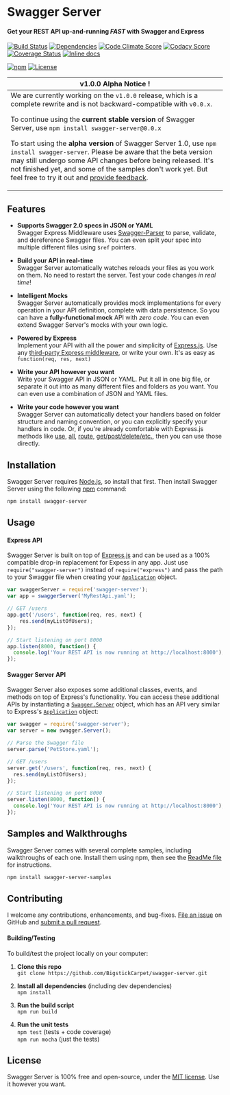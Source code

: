 Swagger Server
============================
#### Get your REST API up-and-running *FAST* with Swagger and Express

[![Build Status](https://img.shields.io/travis/BigstickCarpet/swagger-server.svg)](https://travis-ci.org/BigstickCarpet/swagger-server)
[![Dependencies](https://img.shields.io/david/bigstickcarpet/swagger-server.svg)](https://david-dm.org/bigstickcarpet/swagger-server)
[![Code Climate Score](https://img.shields.io/codeclimate/github/BigstickCarpet/swagger-server.svg)](https://codeclimate.com/github/BigstickCarpet/swagger-server)
[![Codacy Score](http://img.shields.io/codacy/431cc27ab6ec40cca6ea51c91ad8bfd6.svg)](https://www.codacy.com/public/jamesmessinger/swagger-server)
[![Coverage Status](https://img.shields.io/coveralls/BigstickCarpet/swagger-server.svg)](https://coveralls.io/r/BigstickCarpet/swagger-server)
[![Inline docs](http://inch-ci.org/github/BigstickCarpet/swagger-server.svg?branch=master&style=shields)](http://inch-ci.org/github/BigstickCarpet/swagger-server)

[![npm](http://img.shields.io/npm/v/swagger-server.svg)](https://www.npmjs.com/package/swagger-server)
[![License](https://img.shields.io/npm/l/swagger-parser.svg)](LICENSE)


|__v1.0.0 Alpha Notice !__
|---------------------------------
|We are currently working on the `v1.0.0` release, which is a complete rewrite and is not backward-compatible with `v0.0.x`.<p>To continue using the __current stable version__ of Swagger Server, use `npm install swagger-server@0.0.x`<p>To start using the __alpha version__ of Swagger Server 1.0, use `npm install swagger-server`.  Please be aware that the beta version may still undergo some API changes before being released. It's not finished yet, and some of the samples don't work yet.  But feel free to try it out and [provide feedback](https://github.com/BigstickCarpet/swagger-server/issues).


Features
--------------------------
* __Supports Swagger 2.0 specs in JSON or YAML__ <br>
Swagger Express Middleware uses [Swagger-Parser](https://github.com/BigstickCarpet/swagger-parser) to parse, validate, and dereference Swagger files.  You can even split your spec into multiple different files using `$ref` pointers.

* __Build your API in real-time__ <br>
Swagger Server automatically watches reloads your files as you work on them.  No need to restart the server.  Test your code changes _in real time_!

* __Intelligent Mocks__<br>
Swagger Server automatically provides mock implementations for every operation in your API definition, complete with data persistence.  So you can have a __fully-functional mock__ API with *zero code*.  You can even extend Swagger Server's mocks with your own logic.

* __Powered by Express__<br>
Implement your API with all the power and simplicity of [Express.js](http://expressjs.com).  Use any [third-party Express middleware](https://www.npmjs.com/search?q=express), or write your own.  It's as easy as `function(req, res, next)`

* __Write your API however you want__<br>
Write your Swagger API in JSON or YAML.  Put it all in one big file, or separate it out into as many different files and folders as you want.  You can even use a combination of JSON and YAML files.

* __Write your code however you want__<br>
Swagger Server can automatically detect your handlers based on folder structure and naming convention, or you can explicitly specify your handlers in code.  Or, if you're already comfortable with Express.js methods like [use](http://expressjs.com/4x/api.html#app.use), [all](http://expressjs.com/4x/api.html#app.all), [route](http://expressjs.com/4x/api.html#app.route), [get/post/delete/etc.](http://expressjs.com/4x/api.html#app.METHOD), then you can use those directly.


Installation
--------------------------
Swagger Server requires [Node.js](http://nodejs.org/), so install that first.  Then install Swagger Server using the following [npm](https://docs.npmjs.com/getting-started/what-is-npm) command:

```bash
npm install swagger-server
```


Usage
--------------------------
#### Express API
Swagger Server is built on top of [Express.js](http://expressjs.com) and can be used as a 100% compatible drop-in replacement for Expess in any app.  Just use `require("swagger-server")` instead of `require("express")` and pass the path to your Swagger file when creating your [`Application`](http://expressjs.com/4x/api.html#app) object.

```javascript
var swaggerServer = require('swagger-server');
var app = swaggerServer('MyRestApi.yaml');

// GET /users
app.get('/users', function(req, res, next) {
    res.send(myListOfUsers);
});

// Start listening on port 8000
app.listen(8000, function() {
  console.log('Your REST API is now running at http://localhost:8000');
});
```

#### Swagger Server API
Swagger Server also exposes some additional classes, events, and methods on top of Express's functionality.  You can access these additional APIs by instantiating a [`Swagger.Server`](https://github.com/BigstickCarpet/swagger-server/blob/master/lib/server.js) object, which has an API very similar to Express's [`Application`](http://expressjs.com/4x/api.html#app) object:

```javascript
var swagger = require('swagger-server');
var server = new swagger.Server();

// Parse the Swagger file
server.parse('PetStore.yaml');

// GET /users
server.get('/users', function(req, res, next) {
  res.send(myListOfUsers);
});

// Start listening on port 8000
server.listen(8000, function() {
  console.log('Your REST API is now running at http://localhost:8000');
});
```


Samples and Walkthroughs
--------------------------
Swagger Server comes with several complete samples, including walkthroughs of each one.  Install them using npm, then see the [ReadMe file](https://github.com/BigstickCarpet/swagger-server/blob/master/samples/README.md) for instructions.

```bash
npm install swagger-server-samples
```


Contributing
--------------------------
I welcome any contributions, enhancements, and bug-fixes.  [File an issue](https://github.com/BigstickCarpet/swagger-server/issues) on GitHub and [submit a pull request](https://github.com/BigstickCarpet/swagger-server/pulls).

#### Building/Testing
To build/test the project locally on your computer:

1. __Clone this repo__<br>
`git clone https://github.com/BigstickCarpet/swagger-server.git`

2. __Install all dependencies__ (including dev dependencies)<br>
`npm install`

3. __Run the build script__<br>
`npm run build`

4. __Run the unit tests__<br>
`npm test` (tests + code coverage)<br>
`npm run mocha` (just the tests)


License
--------------------------
Swagger Server is 100% free and open-source, under the [MIT license](LICENSE). Use it however you want.


